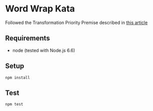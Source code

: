 # Word Wrap Kata
Followed the Transformation Priority Premise described in [this article](https://8thlight.com/blog/uncle-bob/2013/05/27/TheTransformationPriorityPremise.html)

## Requirements
- node (tested with Node.js 6.6)

## Setup
```
npm install
```

## Test
```
npm test
```

